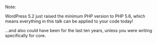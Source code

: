 <!-- .slide: data-background-image="resources/good-news-everyone.jpg" data-background-size="cover" data-background-position="center 20%" -->

Note:

WordPress 5.2 just raised the minimum PHP version to PHP 5.6, which means everything in this talk can be applied to your code today!

...and also could have been for the last ten years, unless you were writing specifically for core.
